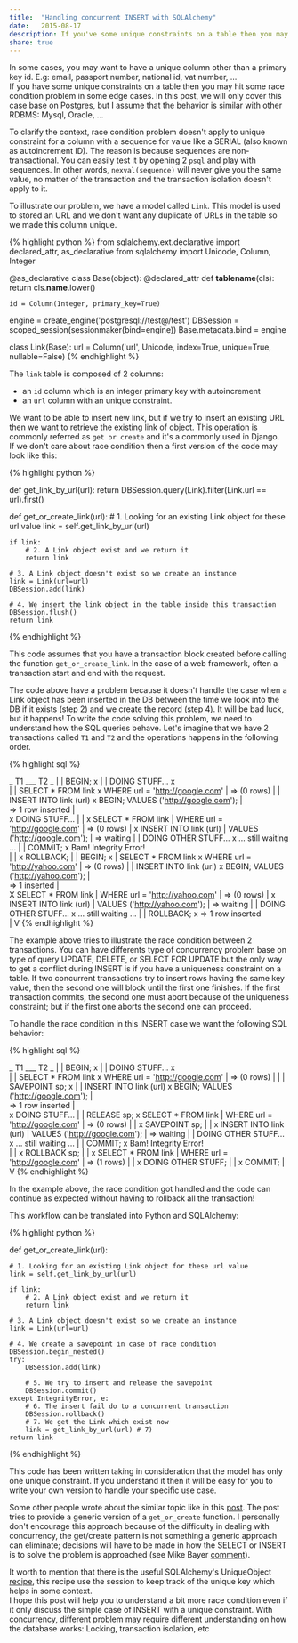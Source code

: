 ```yaml
---
title:  "Handling concurrent INSERT with SQLAlchemy"
date:   2015-08-17
description: If you've some unique constraints on a table then you may hit some race condition problem in some cases.    
share: true
---
```


In some cases, you may want to have a unique column other than a primary key id. 
E.g: email, passport number, national id, vat number, ...  
If you have some unique constraints on a table then you may hit some race condition problem in some edge cases. In this post, we will only cover this case base on Postgres, but I assume that the behavior is similar with other RDBMS: Mysql, Oracle, ... 

To clarify the context, race condition problem doesn't apply to unique constraint for a column with a sequence for value like a SERIAL (also known as autoincrement ID). The reason is because sequences are non-transactional. You can easily test it by opening 2 `psql` and play with sequences. In other words, `nexval(sequence)` will never give you the same value, no matter of the transaction and the transaction isolation doesn't apply to it. 

To illustrate our problem, we have a model called `Link`. This model is used to stored an URL and we don't want any duplicate of URLs in the table so we made this column unique.  

{% highlight python %}
from sqlalchemy.ext.declarative import declared_attr, as_declarative
from sqlalchemy import Unicode, Column, Integer

@as_declarative
class Base(object):
    @declared_attr
    def __tablename__(cls):
        return cls.__name__.lower()

    id = Column(Integer, primary_key=True)

engine = create_engine('postgresql://test@/test')
DBSession = scoped_session(sessionmaker(bind=engine))
Base.metadata.bind = engine

class Link(Base):
    url = Column('url', Unicode, index=True, unique=True, nullable=False)
{% endhighlight %}

The `link` table is composed of 2 columns: 

  - an `id` column which is an integer primary key with autoincrement 
  - an `url` column with an unique constraint.    

We want to be able to insert new link, but if we try to insert an existing URL then we want to retrieve the existing link of object. 
This operation is commonly referred as `get or create` and it's a commonly used in Django.   
If we don't care about race condition then a first version of the code may look like this: 


{% highlight python %}

def get_link_by_url(url):
    return DBSession.query(Link).filter(Link.url == url).first()


def get_or_create_link(url):
    # 1. Looking for an existing Link object for these url value
    link = self.get_link_by_url(url)

    if link:
        # 2. A Link object exist and we return it
        return link

    # 3. A Link object doesn't exist so we create an instance
    link = Link(url=url)
    DBSession.add(link)

    # 4. We insert the link object in the table inside this transaction
    DBSession.flush()
    return link 

{% endhighlight %}

This code assumes that you have a transaction block created before calling the function `get_or_create_link`. In the case of a web framework, often a transaction start and end with the request. 

The code above have a problem because it doesn't handle the case 
when a Link object has been inserted in the DB 
between the time we look into the DB if it exists (step 2) and we create the record (step 4). It will be bad luck, but it happens! To write the code solving this problem, we need to understand how the SQL queries behave. 
Let's imagine that we have 2 transactions called `T1` and `T2` and the operations happens in the following order.

{% highlight sql %}

_               T1               ___                T2              _
                                  |
                                  |
BEGIN;                            x
                                  |
                                  |
DOING STUFF...                    x   
                                  |
                                  |
SELECT * FROM link                x
WHERE url = 'http://google.com'   |
=> (0 rows)                       |
                                  |
INSERT INTO link (url)            x   BEGIN;
VALUES ('http://google.com');     |       
=> 1 row inserted                 |       
                                  x   DOING STUFF... 
                                  |
                                  |
                                  x   SELECT * FROM link
                                  |   WHERE url = 'http://google.com'
                                  |   => (0 rows)
                                  |
                                  x   INSERT INTO link (url)
                                  |   VALUES ('http://google.com');
                                  |   => waiting
                                  |
                                  |
DOING OTHER STUFF...              x   ... still waiting ...
                                  |
                                  |
COMMIT;                           x   Bam! Integrity Error!  
                                  |
                                  |
                                  x   ROLLBACK;
                                  |
                                  | 
BEGIN;                            x
                                  |
SELECT * FROM link                x
WHERE url = 'http://yahoo.com'    |
=> (0 rows)                       |
                                  |
INSERT INTO link (url)            x   BEGIN;
VALUES ('http://yahoo.com');      |       
=> 1 inserted                     |       
                                  X   SELECT * FROM link 
                                  |   WHERE url = 'http://yahoo.com'
                                  |   => (0 rows)
                                  |
                                  x   INSERT INTO link (url)
                                  |   VALUES ('http://yahoo.com');
                                  |   => waiting
                                  |
                                  |
DOING OTHER STUFF...              x   ... still waiting ...
                                  |
                                  |
ROLLBACK;                         x   => 1 row inserted  
                                  |
                                  V
{% endhighlight %}

The example above tries to illustrate the race condition between 2 transactions. 
You can have differents type of concurrency problem base on type of query UPDATE, DELETE, or SELECT FOR UPDATE but the only way to get a conflict during INSERT is if you have a uniqueness constraint on a table. If two concurrent transactions try to insert rows having the same key value, then the second one will block until the first one finishes. If the first transaction commits, the second one must abort because of the uniqueness constraint; but if the first one aborts the second one can proceed.


To handle the race condition in this INSERT case we want the following SQL behavior:

{% highlight sql %}

_               T1               ___                T2              _
                                  |
                                  |
BEGIN;                            x
                                  |
                                  |
DOING STUFF...                    x   
                                  |
                                  |
SELECT * FROM link                x
WHERE url = 'http://google.com'   |
=> (0 rows)                       |
                                  |
                                  |
SAVEPOINT sp;                     x
                                  |
                                  |
INSERT INTO link (url)            x   BEGIN;
VALUES ('http://google.com');     |       
=> 1 row inserted                 |       
                                  x   DOING STUFF... 
                                  |
                                  |
RELEASE sp;                       x   SELECT * FROM link
                                  |   WHERE url = 'http://google.com'
                                  |   => (0 rows)
                                  |
                                  |
                                  x   SAVEPOINT sp;
                                  |
                                  |
                                  x   INSERT INTO link (url)
                                  |   VALUES ('http://google.com');
                                  |   => waiting
                                  |
                                  |
DOING OTHER STUFF...              x   ... still waiting ...
                                  |
                                  |
COMMIT;                           x   Bam! Integrity Error!  
                                  |
                                  |
                                  x   ROLLBACK sp;
                                  |
                                  |
                                  x   SELECT * FROM link
                                  |   WHERE url = 'http://google.com'
                                  |   => (1 rows)
                                  |
                                  | 
                                  x   DOING OTHER STUFF;
                                  |
                                  |
                                  x   COMMIT;
                                  |
                                  V
{% endhighlight %}

In the example above, the race condition got handled and the code can continue as expected without having to rollback all the transaction!    

This workflow can be translated into Python and SQLAlchemy:

{% highlight python %}

def get_or_create_link(url):

    # 1. Looking for an existing Link object for these url value
    link = self.get_link_by_url(url)

    if link:
        # 2. A Link object exist and we return it 
        return link

    # 3. A Link object doesn't exist so we create an instance
    link = Link(url=url)

    # 4. We create a savepoint in case of race condition 
    DBSession.begin_nested()
    try:
        DBSession.add(link) 

        # 5. We try to insert and release the savepoint
        DBSession.commit()     
    except IntegrityError, e:
        # 6. The insert fail do to a concurrent transaction  
        DBSession.rollback()
        # 7. We get the Link which exist now
        link = get_link_by_url(url) # 7)
    return link
{% endhighlight %}

This code has been written taking in consideration that the model has only one unique constraint. If you understand it then it will be easy for you to write your own version to handle your specific use case.

Some other people wrote about the similar topic like in this [post](http://skien.cc/blog/2014/01/15/sqlalchemy-and-race-conditions-implementing/). The post tries to provide a generic version of a `get_or_create` function. I personally don't encourage this approach because of the difficulty in dealing with concurrency, the get/create pattern is not something a generic approach can eliminate; decisions will have to be made in how the SELECT or INSERT is to solve the problem is approached (see Mike Bayer [comment](http://skien.cc/blog/2014/01/15/sqlalchemy-and-race-conditions-implementing/#comment-1202648190)).

It worth to mention that there is the useful SQLAlchemy's UniqueObject [recipe](https://bitbucket.org/zzzeek/sqlalchemy/wiki/UsageRecipes/UniqueObject), this recipe use the session to keep track of the unique key which helps in some context.  
I hope this post will help you to understand a bit more race condition even if it only discuss the simple case of INSERT with a unique constraint. With concurrency, different problem may require different understanding on how the database works: Locking, transaction isolation, etc 
